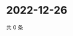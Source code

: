 # 2022-12-26

共 0 条

<!-- BEGIN WEIBO -->
<!-- 最后更新时间 Mon Dec 26 2022 21:18:02 GMT+0800 (China Standard Time) -->

<!-- END WEIBO -->
